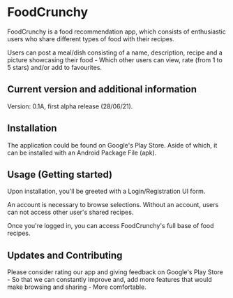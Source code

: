 # FoodCrunchy

FoodCrunchy is a food recommendation app, which consists of enthusiastic
users who share different types of food with their recipes.

Users can post a meal/dish consisting of a name, description, recipe and a picture showcasing
their food - Which other users can view, rate (from 1 to 5 stars) and/or add to favourites.


## Current version and additional information

Version: 0.1A, first alpha release (28/06/21). 


## Installation

The application could be found on Google's Play Store.
Aside of which, it can be installed with an Android Package File (apk).


## Usage (Getting started)

Upon installation, you'll be greeted with a Login/Registration UI form.

An account is necessary to browse selections.
Without an account, users can not access other user's shared recipes.

Once you're logged in, you can access FoodCrunchy's full base of food recipes. 


## Updates and Contributing

Please consider rating our app and giving feedback on Google's Play Store - So that we can
constantly improve and, add more features that would make browsing and sharing - More comfortable.
